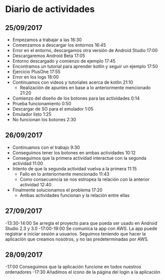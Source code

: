 # Diario de actividades

## 25/09/2017


- Empezamos a trabajar a las 16:30
- Comenzamos a descargar los entornos 16:45
- Error en el entorno, descargamos otra versión de Android Studio 17:00
- Descargaremos Android Beta 17:05
- Entorno descargado y comienzo de ejemplo 17:45
- Encontramos un tutorial para aprender kotlin y seguir un ejemplo 17:50
- Ejercicio PlusOne 17:55
- Error en los logs 18:00
- Continuamos con videos y tutoriales acerca de kotlin 21:10
  - Realización de apuntes en base a lo anteriormente mencionado 21:20
- Comienzo del diseño de los botones para las actividades 0:14
- Prueba funcionamiento 0:50
- Descargar de SO para el emulador 1:05
- Emulador listo 1:25
- No funcionan los botones 2:30

## 26/09/2017


- Continuamos con el trabajo 9:30
- Conseguimos tener los botones en ambas actividades 10:12
- Conseguimos que la primera actividad interactue con la segunda actividad 11:00
- Intento de que la segunda actividad vuelva a la primera 11:15
   - Fallo en lo anteriormente mencionado 11:43
   - Como consecuencia se nos estropea la relación con la anterior actividad 12:40
- Finalmente solucionamos el problema 17:20
   - Ambas actividades funcionan y la relación entre ellas 
   
## 27/09/2017
-13:30-14:00 Se arregla el proyecto para que pueda ser usado en Android Studio 2.3 y 3.0
-17:00-19:00 Se comunica la app con AWS. La app puede registrar e iniciar sesión a usuarios. Seguimos teniendo que hacer la aplicación que creamos nosotros, y no las predeterminadas por AWS.
## 28/09/2017
-17:00 Conseguimos que la aplicación funcione en todos nuestros ordenadores
-17:30 Añadimos el icono de la página del login a la aplicación
